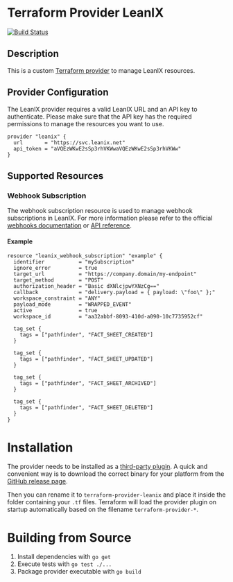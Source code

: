 # Terraform Provider LeanIX

[![Build Status](https://travis-ci.org/codecentric/terraform-provider-leanix.svg?branch=master)](https://travis-ci.org/codecentric/terraform-provider-leanix)

## Description

This is a custom [Terraform provider](https://www.terraform.io/docs/providers/index.html) to manage LeanIX resources.

## Provider Configuration

The LeanIX provider requires a valid LeanIX URL and an API key to authenticate. Please make sure that the API key has the required permissions to manage the resources you want to use.

```
provider "leanix" {
  url       = "https://svc.leanix.net"
  api_token = "aVQEzWKwE2sSp3rhVKWwaVQEzWKwE2sSp3rhVKWw"
}
```

## Supported Resources

### Webhook Subscription

The webhook subscription resource is used to manage webhook subscriptions in LeanIX. For more information please refer to the official [webhooks documentation](https://dev.leanix.net/docs/webhooks) or [API reference](https://svc.leanix.net/services/webhooks/v1/docs/#/).

#### Example

```
resource "leanix_webhook_subscription" "example" {
  identifier           = "mySubscription"
  ignore_error         = true
  target_url           = "https://company.domain/my-endpoint"
  target_method        = "POST"
  authorization_header = "Basic dXNlcjpwYXNzCg=="
  callback             = "delivery.payload = { payload: \"foo\" };"
  workspace_constraint = "ANY"
  payload_mode         = "WRAPPED_EVENT"
  active               = true
  workspace_id         = "aa32abbf-8093-410d-a090-10c7735952cf"

  tag_set {
    tags = ["pathfinder", "FACT_SHEET_CREATED"]
  }

  tag_set {
    tags = ["pathfinder", "FACT_SHEET_UPDATED"]
  }

  tag_set {
    tags = ["pathfinder", "FACT_SHEET_ARCHIVED"]
  }

  tag_set {
    tags = ["pathfinder", "FACT_SHEET_DELETED"]
  }
}
```

# Installation

The provider needs to be installed as a [third-party plugin](https://www.terraform.io/docs/configuration/providers.html#third-party-plugins). A quick and convenient way is to download the correct binary for your platform from the [GitHub release page](https://github.com/codecentric/terraform-provider-leanix/releases). 

Then you can rename it to `terraform-provider-leanix` and place it inside the folder containing your `.tf` files. Terraform will load the provider plugin on startup automatically based on the filename `terraform-provider-*`.

# Building from Source

1. Install dependencies with `go get`
2. Execute tests with `go test ./...`
2. Package provider executable with `go build`
